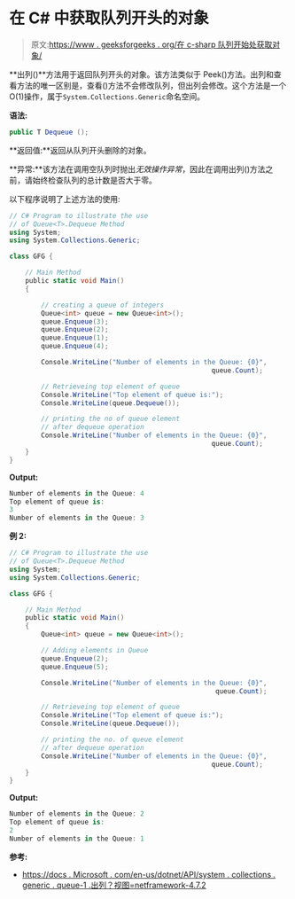 # 在 C# 中获取队列开头的对象

> 原文:[https://www . geeksforgeeks . org/在 c-sharp 队列开始处获取对象/](https://www.geeksforgeeks.org/getting-an-object-at-the-beginning-of-the-queue-in-c-sharp/)

**出列()**方法用于返回队列开头的对象。该方法类似于 Peek()方法。出列和查看方法的唯一区别是，查看()方法不会修改队列，但出列会修改。这个方法是一个 O(1)操作，属于`System.Collections.Generic`命名空间。

**语法:**

```cs
public T Dequeue ();

```

**返回值:**返回从队列开头删除的对象。

**异常:**该方法在调用空队列时抛出*无效操作异常*，因此在调用出列()方法之前，请始终检查队列的总计数是否大于零。

以下程序说明了上述方法的使用:

```cs
// C# Program to illustrate the use
// of Queue<T>.Dequeue Method
using System;
using System.Collections.Generic;

class GFG {

    // Main Method
    public static void Main()
    {

        // creating a queue of integers
        Queue<int> queue = new Queue<int>();
        queue.Enqueue(3);
        queue.Enqueue(2);
        queue.Enqueue(1);
        queue.Enqueue(4);

        Console.WriteLine("Number of elements in the Queue: {0}",
                                                   queue.Count);

        // Retrieveing top element of queue
        Console.WriteLine("Top element of queue is:");
        Console.WriteLine(queue.Dequeue());

        // printing the no of queue element
        // after dequeue operation
        Console.WriteLine("Number of elements in the Queue: {0}",
                                                   queue.Count);
    }
}
```

**Output:**

```cs
Number of elements in the Queue: 4
Top element of queue is:
3
Number of elements in the Queue: 3

```

**例 2:**

```cs
// C# Program to illustrate the use
// of Queue<T>.Dequeue Method
using System;
using System.Collections.Generic;

class GFG {

    // Main Method
    public static void Main()
    {
        Queue<int> queue = new Queue<int>();

        // Adding elements in Queue
        queue.Enqueue(2);
        queue.Enqueue(5);

        Console.WriteLine("Number of elements in the Queue: {0}",
                                                    queue.Count);

        // Retrieveing top element of queue
        Console.WriteLine("Top element of queue is:");
        Console.WriteLine(queue.Dequeue());

        // printing the no. of queue element
        // after dequeue operation
        Console.WriteLine("Number of elements in the Queue: {0}",
                                                   queue.Count);
    }
}
```

**Output:**

```cs
Number of elements in the Queue: 2
Top element of queue is:
2
Number of elements in the Queue: 1

```

**参考:**

*   [https://docs . Microsoft . com/en-us/dotnet/API/system . collections . generic . queue-1 .出列？视图=netframework-4.7.2](https://docs.microsoft.com/en-us/dotnet/api/system.collections.generic.queue-1.dequeue?view=netframework-4.7.2)